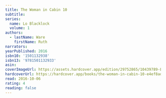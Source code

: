 ```yaml
---
title: The Woman in Cabin 10
subtitle:
series:
  name: Lo Blacklock
  volume: 1
authors:
  - lastName: Ware
    firstName: Ruth
narrators:
yearPublished: 2016
isbn10: '1501132938'
isbn13: '9781501132933'
asin:
coverImageUrl: https://assets.hardcover.app/edition/29752865/10439789-L.jpg
hardcoverUrl: https://hardcover.app/books/the-woman-in-cabin-10-e4ef8ad9-7e58-4218-9571-95e1a582fa05/editions/29752865
read: 2016-10-06
rating: 4
reading: false
---
```

